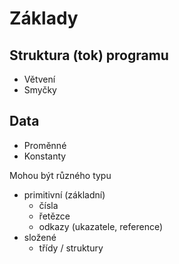 Základy
=======

Struktura (tok) programu
------------------------

- Větvení
- Smyčky

Data
----

- Proměnné
- Konstanty

Mohou být různého typu

- primitivní (základní)
  - čísla
  - řetězce
  - odkazy (ukazatele, reference)
- složené
  - třídy / struktury
